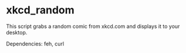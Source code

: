 # xkcd_random

This script grabs a random comic from xkcd.com and displays it to your desktop.

Dependencies:  feh, curl